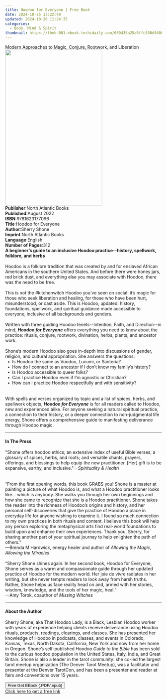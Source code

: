 ```yaml
---
title: Hoodoo for Everyone | Free Book
date: 2024-10-25 13:22:49
updated: 2024-10-26 11:24:35
categories:
  - Body, Mind & Spirit
thumbnail: https://thmb-001-ebook.techidaily.com/680435a25a5ffc530d94005640bccfa75f5a0e14a527db78c523ab046f93222e.jpg
---
```

<main id="book-container">
  <div class="flex flex-col">
    <div class="book-brief flex-1 py-6 px-4 sm:p-6 md:py-10 md:px-8">
      <!-- brief-->
      <div class="book-brief-main">
        Modern Approaches to Magic, Conjure, Rootwork, and Liberation
      </div>
    </div>
    <div
      class="book-meta-info flex-1 grid gap-4 col-start-1 col-end-3 row-start-1 sm:mb-6 sm:grid-cols-4 lg:gap-6 lg:col-start-2 lg:row-end-6 lg:row-span-6 lg:mb-0"
    >
      <div
        class="book-meta-info-left place-content-center mt-4 p-4 text-sm leading-6 col-start-2 col-span-2 dark:text-slate-400"
      >
        <img
          class="w-full h-500 object-cover rounded-lg sm:h-255 sm:col-span-2 lg:col-span-full"
          src="https://img-001-ebook.techidaily.com/48a5ed555cdd31e36bcdfd826c699986be5d77cd4c5fa533ee13ab0ad5991b28.jpg"
          alt=""
          width="312"
          height="500"
        />
      </div>
      <div
        class="book-meta-info-right mt-2 col-start-1 row-start-2 col-span-3 self-center"
      >
        <!-- meta data  -->
        <div class="flex flex-col px-4 md:px-8">
          <div class="flex-1">
            <strong>Publisher</strong>:<span class="px-2"
              >North Atlantic Books</span
            >
          </div>
          <div class="flex-1">
            <strong>Published</strong>:<span class="px-2">August 2022</span>
          </div>
          <div class="flex-1">
            <strong>ISBN</strong>:<span class="px-2">9781623177096</span>
          </div>
          <div class="flex-1">
            <strong>Title</strong>:<span class="px-2">Hoodoo for Everyone</span>
          </div>
          <div class="flex-1">
            <strong>Author</strong>:<span class="px-2">Sherry Shone</span>
          </div>
          <div class="flex-1">
            <strong>Imprint</strong>:<span class="px-2"
              >North Atlantic Books</span
            >
          </div>
          <div class="flex-1">
            <strong>Language</strong>:<span class="px-2">English</span>
          </div>
          <div class="flex-1">
            <strong>Number of Pages</strong>:<span class="px-2">312</span>
          </div>
        </div>
      </div>
    </div>
    <div class="book-description flex-1 py-6 px-4 sm:p-6 md:py-10 md:px-8">
      <div class="book-description-main">
        <div accordion-content="" id="description">
          <b
            ><b
              >A beginner’s guide to an inclusive Hoodoo practice--history,
              spellwork, folklore, and herbs</b
            ></b
          ><br /><br />Hoodoo is a folklore tradition that was created by and
          for enslaved African Americans in the southern United States. And
          before there were honey jars, red brick dust, and everything else you
          may associate with Hoodoo, there was the need to be free.<br /><br />This
          is not the #kitchenwitch Hoodoo you’ve seen on social: it’s magic for
          those who seek liberation and healing, for those who have been hurt,
          misunderstood, or cast aside. This is Hoodoo, updated: history,
          foundations, spellwork, and spiritual guidance made accessible to
          everyone, inclusive of all backgrounds and genders.<br /><br />Written
          with three guiding Hoodoo tenets--Intention, Faith, and Direction--in
          mind, <b><i>Hoodoo for Everyone</i></b> offers everything you need to
          know about the practice: rituals, conjure, rootwork, divination,
          herbs, plants, and ancestor work.<br /><br />Shone’s modern Hoodoo
          also goes in-depth into discussions of gender, religion, and cultural
          appropriation. She answers the questions:<br />&nbsp;
          <b>•</b> &nbsp;Is Hoodoo the same as Voodoo, Lucumi, or Santeria?<br />&nbsp;
          <b>•</b> &nbsp;How do I connect to an ancestor if I don’t know my
          family’s history?<br />&nbsp; <b>•</b> &nbsp;Is Hoodoo accessible to
          queer folks?<br />&nbsp; <b>•</b> &nbsp;Can I practice Hoodoo even if
          I’m agnostic or Christian?<br />&nbsp; <b>•</b> &nbsp;How can I
          practice Hoodoo respectfully and with sensitivity?<br /><br />&nbsp;<br />With
          spells and verses organized by topic and a list of spices, herbs, and
          spellwork objects, <i><b>Hoodoo for Everyone</b></i> is for all
          readers called to Hoodoo, new and experienced alike. For anyone
          seeking a natural spiritual practice, a connection to their history,
          or a deeper connection to non-judgmental life energy, Shone offers a
          comprehensive guide to manifesting deliverance through Hoodoo magic.
        </div>
        <div class="accordion-fader"></div>
      </div>
    </div>
    <div class="book-excerpts flex-1 py-6 px-4 sm:p-6 md:py-10 md:px-8">
      <!-- excerpts-->
      <div class="book-excerpts-main">
        <hr />
        <h4 class="placeholder placeholder-heading">
          <span>In The Press</span>
        </h4>
        <p>
          "Shone offers hoodoo ethics; an extensive index of useful Bible
          verses; a glossary of spices, herbs, and roots; and versatile chants,
          prayers, offerings, and blessings to help equip the new practitioner.
          [Her] gift is to be expansive, earthy, and inclusive."<i
            >—Spirituality &amp; Health </i
          ><br /><i><br /></i><br />“From the first opening words, this book
          GRABS you! Shone is a master at painting a picture of what Hoodoo is,
          and what a Hoodoo practitioner looks like… which is anybody. She walks
          you through her own beginnings and how she came to recognize that she
          is a Hoodoo practitioner. Shone takes the reader into the richness of
          Hoodoo’s origins and history, and her personal self-discoveries that
          give the practice of Hoodoo a place in everyday life for anyone
          wishing to examine it. I found so much connection to my own practices
          in both rituals and content. I believe this book will help any person
          exploring the metaphysical arts find real-world foundations to build
          upon and enhance their own experiences. Thank you, Sherry, for sharing
          another part of your spiritual journey to help enlighten the path of
          others.”<br />—Brenda M Hardwick, energy healer and author of
          <i>Allowing the Magic, Allowing the Miracles</i><br /><br />“Sherry
          Shone shines again. In her second book, Hoodoo for Everyone, Shone
          serves as a warm and compassionate guide through her updated practice
          of Hoodoo for the modern world. Her joie de vivre radiates in her
          writing, but she never tempts readers to look away from harsh truths.
          Rather, Shone helps us face reality head on and, armed with her
          stories, wisdom, knowledge, and the tools of her magic, heal.”<br />—Amy
          Torok, coauthor of <i>Missing Witches</i>
        </p>
      </div>
    </div>
    <div class="book-about-author flex-1 py-6 px-4 sm:p-6 md:py-10 md:px-8">
      <!-- about author-->
      <div class="book-main-author-main">
        <hr />
        <h4 class="placeholder placeholder-heading">
          <span>About the Author</span>
        </h4>
        <p>
          Sherry Shone, aka That Hoodoo Lady, is a Black, Lesbian Hoodoo worker
          with years of experience helping clients receive deliverance using
          Hoodoo rituals, products, readings, clearings, and classes. She has
          presented her knowledge of Hoodoo in podcasts, classes, and events in
          Colorado, Kansas, Texas, North Dakota, California, New York and now
          from her home in Oregon. Shone’s self-published
          <i>Hoodoo Guide to the Bible</i> has been sold to the curious hoodoo
          population in the United States, Italy, India, and Great Britain.
          Shone is also a leader in the tarot community: she co-led the largest
          tarot meetup organization (The Denver Tarot Meetup), was a facilitator
          and presenter at the Denver TarotCon, and has been a presenter and
          reader at fairs and conventions over 15 years.
        </p>
      </div>
    </div>
    <div class="book-free-get flex-1 py-6 px-4 sm:p-6 md:py-10 md:px-8">
      <button
        id="btn-free-get"
        class="bg-blue-500 hover:bg-blue-700 text-white font-bold py-2 px-4 rounded"
      >
        Free Get EBook (.PDF/.epub)
      </button>
      <div id="countdown-display" class="px-2 text-lg mt-2"></div>
      <a
        id="free-link"
        class="hidden bg-blue-500 hover:bg-blue-700 text-white font-bold py-2 px-4 rounded"
        href="https://www.ebooks.com/en-us/book/210420398/hoodoo-for-everyone/sherry-shone/"
        target="_blank"
        >Click here to get a free link</a
      >
    </div>
    <script>
      let countdownTime = 0;
      let countdownInterval = null;
      document
        .getElementById('btn-free-get')
        .addEventListener('click', startCountdown);
      function startCountdown() {
        countdownTime = new Date().getTime() + 60000 * 3;
        countdownInterval = setInterval(updateCountdown, 1000);
        document.getElementById('btn-free-get').disabled = true;
        document
          .getElementById('btn-free-get')
          .classList.add('bg-gray-500', 'cursor-not-allowed');
      }
      function updateCountdown() {
        let currentTime = new Date().getTime();
        let timeLeft = countdownTime - currentTime;
        let secondsLeft = Math.floor(timeLeft / 1000);
        document.getElementById('countdown-display').innerHTML =
          `Remaining time: ${secondsLeft} seconds.`;
        if (secondsLeft <= 0) {
          clearInterval(countdownInterval);
          document.getElementById('btn-free-get').classList.add('hidden');
          document.getElementById('free-link').classList.remove('hidden');
          document.getElementById('countdown-display').innerHTML = '';
        }
      }
    </script>
  </div>
</main>
